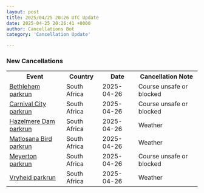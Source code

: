 ```yaml
---
layout: post
title: 2025/04/25 20:26 UTC Update
date: 2025-04-25 20:26:41 +0000
author: Cancellations Bot
category: 'Cancellation Update'

---
```


<h3>New Cancellations</h3>
<div class='hscrollable'>
<table style='width: 100%'>
    <tr>
        <th>Event</th>
        <th>Country</th>
        <th>Date</th>
        <th>Cancellation Note</th>
    </tr>
    <tr>
        <td><a href="https://www.parkrun.co.za/bethlehem">Bethlehem parkrun</a></td>
        <td>South Africa</td>
        <td>2025-04-26</td>
        <td>Course unsafe or blocked</td>
    </tr>
    <tr>
        <td><a href="https://www.parkrun.co.za/carnivalcity">Carnival City parkrun</a></td>
        <td>South Africa</td>
        <td>2025-04-26</td>
        <td>Course unsafe or blocked</td>
    </tr>
    <tr>
        <td><a href="https://www.parkrun.co.za/hazelmeredam">Hazelmere Dam parkrun</a></td>
        <td>South Africa</td>
        <td>2025-04-26</td>
        <td>Weather</td>
    </tr>
    <tr>
        <td><a href="https://www.parkrun.co.za/matlosanabird">Matlosana Bird parkrun</a></td>
        <td>South Africa</td>
        <td>2025-04-26</td>
        <td>Weather</td>
    </tr>
    <tr>
        <td><a href="https://www.parkrun.co.za/meyerton">Meyerton parkrun</a></td>
        <td>South Africa</td>
        <td>2025-04-26</td>
        <td>Course unsafe or blocked</td>
    </tr>
    <tr>
        <td><a href="https://www.parkrun.co.za/vryheid">Vryheid parkrun</a></td>
        <td>South Africa</td>
        <td>2025-04-26</td>
        <td>Weather</td>
    </tr>
</table>
</div>
